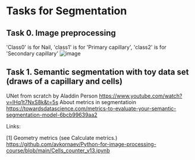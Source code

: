 # Tasks for Segmentation

## Task 0. Image preprocessing
'Class0' is for Nail, 'class1' is for 'Primary capillary', 'class2' is for 'Secondary capillary'
![image](https://user-images.githubusercontent.com/70199936/174386696-8a01fbc6-3ea4-49c2-9dc9-ceb1300250ec.png)


## Task 1. Semantic segmentation with toy data set (draws of a capillary and cells)
UNet from scratch by Aladdin Person https://www.youtube.com/watch?v=IHq1t7NxS8k&t=5s
About metrics in segmentatioin https://towardsdatascience.com/metrics-to-evaluate-your-semantic-segmentation-model-6bcb99639aa2


Links:

[1] Geometry metrics (see Calculate metrics.) https://github.com/avkornaev/Python-for-image-processing-course/blob/main/Cells_counter_v13.ipynb
